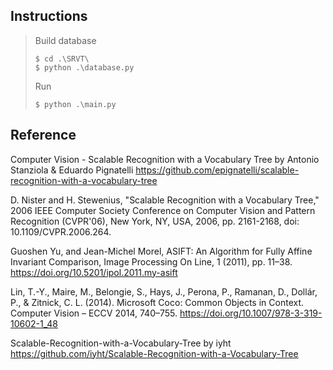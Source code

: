 
## Instructions

> Build database
> ```shell
> $ cd .\SRVT\
> $ python .\database.py
> ```
> Run
> ```shell
> $ python .\main.py
> ```

## Reference
Computer Vision - Scalable Recognition with a Vocabulary Tree by Antonio Stanziola \& Eduardo Pignatelli https://github.com/epignatelli/scalable-recognition-with-a-vocabulary-tree

D. Nister and H. Stewenius, "Scalable Recognition with a Vocabulary Tree," 2006 IEEE Computer Society Conference on Computer Vision and Pattern Recognition (CVPR'06), New York, NY, USA, 2006, pp. 2161-2168, doi: 10.1109/CVPR.2006.264.

Guoshen Yu, and Jean-Michel Morel, ASIFT: An Algorithm for Fully Affine Invariant Comparison, Image Processing On Line, 1 (2011), pp. 11–38. https://doi.org/10.5201/ipol.2011.my-asift

Lin, T.-Y., Maire, M., Belongie, S., Hays, J., Perona, P., Ramanan, D., Dollár, P., \& Zitnick, C. L. (2014). Microsoft Coco: Common Objects in Context. Computer Vision – ECCV 2014, 740–755. https://doi.org/10.1007/978-3-319-10602-1_48 

Scalable-Recognition-with-a-Vocabulary-Tree by iyht https://github.com/iyht/Scalable-Recognition-with-a-Vocabulary-Tree
